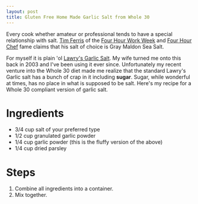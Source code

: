 ```yaml
---
layout: post
title: Gluten Free Home Made Garlic Salt from Whole 30
---
```

Every cook whether amateur or professional tends to have a special relationship with salt.  [Tim Ferris](http://tim.blog/) of the [Four Hour Work Week](https://www.amazon.com/4-Hour-Workweek-Escape-Live-Anywhere/dp/0307465357/ref=sr_1_2?ie=UTF8&qid=1487458366&sr=8-2&keywords=tim+ferriss) and [Four Hour Chef](https://www.amazon.com/4-Hour-Chef-Cooking-Learning-Anything/dp/0547884591/ref=sr_1_4?ie=UTF8&qid=1487458366&sr=8-4&keywords=tim+ferriss) fame claims that his salt of choice is Gray Maldon Sea Salt.

For myself it is plain 'ol [Lawry's Garlic Salt](https://www.amazon.com/Lawrys-Garlic-Salt-33-Ounce/dp/B00HPN6A86).  My wife turned me onto this back in 2003 and I've been using it ever since.  Unfortunately my recent venture into the Whole 30 diet made me realize that the standard Lawry's Garlic salt has a bunch of crap in it including **sugar**.  Sugar, while wonderful at times, has no place in what is supposed to be salt.  Here's my recipe for a Whole 30 compliant version of garlic salt.

# Ingredients

* 3/4 cup salt of your preferred type
* 1/2 cup granulated garlic powder
* 1/4 cup garlic powder (this is the fluffy version of the above)
* 1/4 cup dried parsley

# Steps

1.  Combine all ingredients into a container.
2.  Mix together.